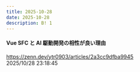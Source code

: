 ```yaml
---
title: 2025-10-28
date: 2025-10-28
description: B! 1
---
```


#### Vue SFC と AI 駆動開発の相性が良い理由
https://zenn.dev/ytr0903/articles/2a3cc9dfba9945<br>
2025/10/28 23:18:45<br>


